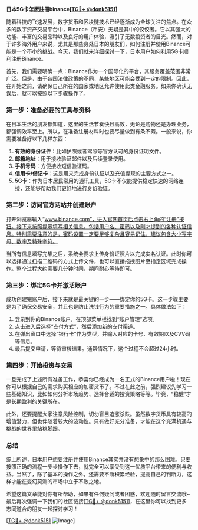 **日本5G卡怎麽註冊binance[[TG💪+ @donk5151](https://t.me/s/donk5151)]**

随着科技的飞速发展，数字货币和区块链技术已经逐渐成为全球关注的焦点。在众多的数字资产交易平台中，Binance（币安）无疑是其中的佼佼者。它以其强大的功能、丰富的交易品种以及良好的用户体验，吸引了无数投资者的目光。然而，对于许多海外用户来说，尤其是那些身处日本的朋友们，如何注册并使用Binance可能是一个不小的挑战。今天，我们就来详细探讨一下，日本用户如何利用5G卡顺利注册Binance。

首先，我们需要明确一点：Binance作为一个国际化的平台，其服务覆盖范围非常广泛。但是，由于各国法律政策的不同，某些地区可能会受到一定的限制。因此，在开始之前，请确保自己所在的国家或地区允许使用此类金融服务。如果你确认无误后，就可以按照以下步骤操作了。

### 第一步：准备必要的工具与资料

在日本生活的朋友都知道，这里的生活节奏快且高效，无论是购物还是办理业务，都强调效率至上。所以，在准备注册材料时也要尽量做到有条不紊。一般来说，你需要准备好以下几样东西：

1. **有效的身份证件**：比如护照或者驾照等官方认可的身份证明文件。
2. **邮箱地址**：用于接收验证邮件以及后续登录使用。
3. **手机号码**：方便接收短信验证码。
4. **信用卡/借记卡**：这是用来完成身份认证以及充值提现的主要方式之一。
5. **5G卡**：作为日本居民常用的通讯工具，5G卡不仅能提供稳定快速的网络连接，还能够帮助我们更好地进行身份验证。

### 第二步：访问官方网站并创建账户

打开浏览器输入“www.binance.com”，进入官网首页后点击右上角的“注册”按钮。接下来按照提示填写相关信息，包括用户名、密码以及刚才提到的各种认证信息。特别需要注意的是，密码设置一定要足够复杂且容易记住，建议包含大小写字母、数字及特殊字符。

当所有信息填写完毕之后，系统会要求上传身份证照片以完成实名认证。此时你可以选择通过扫描二维码的方式上传文件，也可以直接拖拽图片至指定区域完成操作。整个过程大约需要几分钟时间，期间耐心等待即可。

### 第三步：绑定5G卡并激活账户

成功创建完账户后，接下来就是最关键的一步——绑定你的5G卡。这一步骤主要是为了确保交易安全，并且也是防止洗钱行为的重要措施之一。具体做法如下：

1. 登录到你的Binance账户，在顶部菜单栏找到“账户管理”选项。
2. 点击进入后选择“支付方式”，然后添加新的支付渠道。
3. 在弹出窗口中选择“银行卡”作为类型，并输入对应的卡号、有效期以及CVV码等信息。
4. 最后提交申请，等待审核结果。通常情况下，这个过程不会超过24小时。

### 第四步：开始投资与交易

一旦完成了上述所有准备工作，恭喜你已经成为一名正式的Binance用户啦！现在你可以根据自己的需求购买相应的加密货币了。不过在此之前，强烈建议先学习一些基础知识，比如如何分析市场趋势、选择合适的投资策略等等。毕竟，“稳健”才是长期盈利的关键所在。

此外，还要提醒大家注意风险控制，切勿盲目追涨杀跌。虽然数字货币具有较高的增值潜力，但也伴随着较大的波动性。只有做好充分准备，才能在这个充满机遇与挑战的世界里站稳脚跟。

### 总结

综上所述，日本用户想要注册并使用Binance其实并没有想象中的那么困难。只要按照正确的流程一步步操作下去，就完全可以享受到这一优质平台带来的便利与收益。当然了，除了基本的操作之外，还需要不断积累经验，提高自己的判断力，这样才能在变幻莫测的市场中立于不败之地。

希望这篇文章能对你有所帮助，如果有任何疑问或者困惑，欢迎随时留言交流哦~最后再次强调一下我们的社区链接[[TG💪+ @donk5151](https://t.me/s/donk5151)]，在这里你可以找到更多志同道合的朋友一起探讨学习！

[[TG💪+ @donk5151](https://t.me/s/donk5151) ![Image](https://i.postimg.cc/rwNCRYN7/Snipaste-2025-04-30-17-27-05.png)]